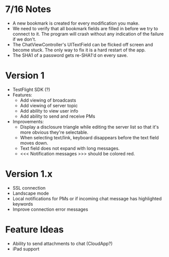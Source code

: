 # 7/16 Notes
* A new bookmark is created for every modification you make.
* We need to verify that all bookmark fields are filled in before we try to connect to it. The program will crash without any indication of the failure if we don't.
* The ChatViewController's UITextField can be flicked off screen and become stuck. The only way to fix it is a hard restart of the app.
* The SHA1 of a password gets re-SHA1'd on every save.

# Version 1
* TestFlight SDK (?)
* Features:
    * Add viewing of broadcasts
    * Add viewing of server topic
    * Add ability to view user info
    * Add ability to send and receive PMs
* Improvements:
   * Display a disclosure triangle while editing the server list so that it's more obvious they're selectable.
   * When selecting text/link, keyboard disappears before the text field moves down.
   * Text field does not expand with long messages.
   * <<< Notification messages >>> should be colored red.

# Version 1.x
* SSL connection
* Landscape mode
* Local notifications for PMs or if incoming chat message has highlighted keywords
* Improve connection error messages

# Feature Ideas
* Ability to send attachments to chat (CloudApp?)
* iPad support